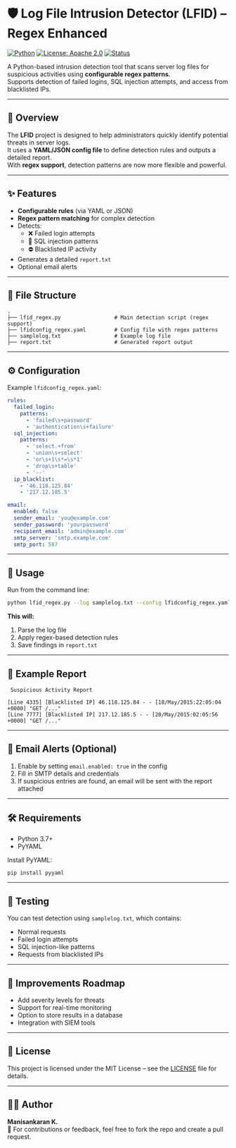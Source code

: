 # 🛡️ Log File Intrusion Detector (LFID) – Regex Enhanced

[![Python](https://img.shields.io/badge/python-3.7%2B-blue)](https://www.python.org/)
[![License: Apache 2.0 ](https://img.shields.io/badge/License-Apache_2.0-yellow.svg)](LICENSE)
[![Status](https://img.shields.io/badge/status-active-success.svg)]()

A Python-based intrusion detection tool that scans server log files for suspicious activities using **configurable regex patterns**.  
Supports detection of failed logins, SQL injection attempts, and access from blacklisted IPs.

---

## 📌 Overview

The **LFID** project is designed to help administrators quickly identify potential threats in server logs.  
It uses a **YAML/JSON config file** to define detection rules and outputs a detailed report.  
With **regex support**, detection patterns are now more flexible and powerful.

---

## ✨ Features

- **Configurable rules** (via YAML or JSON)
- **Regex pattern matching** for complex detection
- Detects:
  - ❌ Failed login attempts
  - 🚨 SQL injection patterns
  - ⛔ Blacklisted IP activity
- Generates a detailed `report.txt`
- Optional email alerts

---

## 📁 File Structure

```plaintext
.
├── lfid_regex.py                 # Main detection script (regex support)
├── lfidconfig_regex.yaml         # Config file with regex patterns
├── samplelog.txt                 # Example log file
├── report.txt                    # Generated report output
```

---

## ⚙️ Configuration

Example `lfidconfig_regex.yaml`:

```yaml
rules:
  failed_login:
    patterns:
      - 'failed\s+password'
      - 'authentication\s+failure'
  sql_injection:
    patterns:
      - 'select.+from'
      - 'union\s+select'
      - 'or\s+1\s*=\s*1'
      - 'drop\s+table'
      - '--'
  ip_blacklist:
    - '46.118.125.84'
    - '217.12.185.5'

email:
  enabled: false
  sender_email: 'you@example.com'
  sender_password: 'yourpassword'
  recipient_email: 'admin@example.com'
  smtp_server: 'smtp.example.com'
  smtp_port: 587
```

---

## 🚀 Usage

Run from the command line:

```bash
python lfid_regex.py --log samplelog.txt --config lfidconfig_regex.yaml
```

**This will:**
1. Parse the log file
2. Apply regex-based detection rules
3. Save findings in `report.txt`

---

## 📄 Example Report

```plaintext
 Suspicious Activity Report 

[Line 4335] [Blacklisted IP] 46.118.125.84 - - [18/May/2015:22:05:04 +0000] "GET /..."
[Line 7777] [Blacklisted IP] 217.12.185.5 - - [20/May/2015:02:05:56 +0000] "GET /..."
```

---

## 📧 Email Alerts (Optional)

1. Enable by setting `email.enabled: true` in the config
2. Fill in SMTP details and credentials
3. If suspicious entries are found, an email will be sent with the report attached

---

## 🛠️ Requirements

- Python 3.7+
- PyYAML

Install PyYAML:

```bash
pip install pyyaml
```

---

## 🧪 Testing

You can test detection using `samplelog.txt`, which contains:
- Normal requests
- Failed login attempts
- SQL injection-like patterns
- Requests from blacklisted IPs

---

## 📌 Improvements Roadmap

- Add severity levels for threats
- Support for real-time monitoring
- Option to store results in a database
- Integration with SIEM tools

---

## 📜 License

This project is licensed under the MIT License – see the [LICENSE](LICENSE) file for details.

---

## 👨‍💻 Author

**Manisankaran K.**  
📧 For contributions or feedback, feel free to fork the repo and create a pull request.
